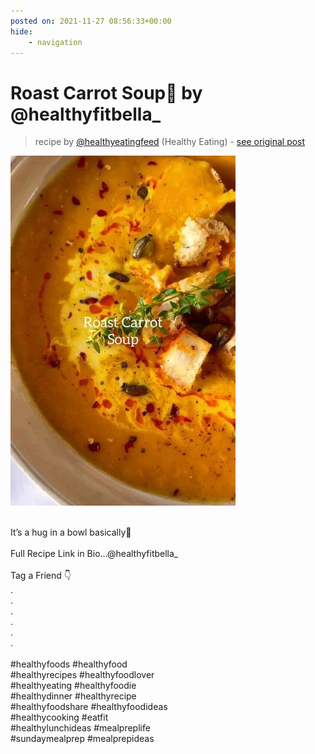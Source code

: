 ```yaml
---
posted on: 2021-11-27 08:56:33+00:00
hide:
    - navigation
---
```


# Roast Carrot Soup🥕 by @healthyfitbella_  

> recipe by [@healthyeatingfeed](https://www.instagram.com/healthyeatingfeed/) 
(Healthy Eating) - [see original post](https://instagram.com/p/CWxfslthaOK)

![](../img/healthyeatingfeed_27-11-2021_0811.png)

\
It’s a hug in a bowl basically🧡 \
\
Full Recipe Link in Bio…@healthyfitbella_ \
\
Tag a Friend 👇\
.\
.\
.\
.\
.\
. \
\
\#healthyfoods \#healthyfood\
\#healthyrecipes \#healthyfoodlover\
\#healthyeating \#healthyfoodie\
\#healthydinner \#healthyrecipe\
\#healthyfoodshare \#healthyfoodideas\
\#healthycooking \#eatfit\
\#healthylunchideas \#mealpreplife\
\#sundaymealprep \#mealprepideas 